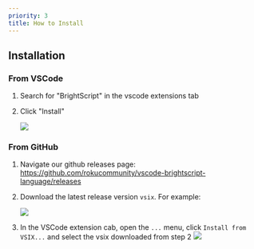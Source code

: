 ```yaml
---
priority: 3
title: How to Install
---
```

## Installation
### From VSCode
1. Search for "BrightScript" in the vscode extensions tab
2. Click "Install"

    <a href="https://user-images.githubusercontent.com/2544493/160644565-cdb1770d-bd12-4d1f-9749-50705ea9fdd8.png" target="_blank">
        <img src="https://user-images.githubusercontent.com/2544493/160644565-cdb1770d-bd12-4d1f-9749-50705ea9fdd8.png" />
    </a>

### From GitHub
1. Navigate our github releases page: https://github.com/rokucommunity/vscode-brightscript-language/releases
2. Download the latest release version `vsix`. For example: 

    <a href="https://user-images.githubusercontent.com/2544493/160646649-fe007989-0107-4741-93f6-0df4bacb7ee4.png" target="_blank">
        <img src="https://user-images.githubusercontent.com/2544493/160646649-fe007989-0107-4741-93f6-0df4bacb7ee4.png" />
    </a>
3. In the VSCode extension cab, open the `...` menu, click `Install from VSIX...` and select the vsix downloaded from step 2 
    <a href="https://user-images.githubusercontent.com/2544493/160647083-eed865c6-d550-46bb-9896-9521c181ab09.png" target="_blank">
        <img src="https://user-images.githubusercontent.com/2544493/160647083-eed865c6-d550-46bb-9896-9521c181ab09.png" />
    </a>